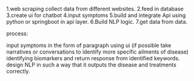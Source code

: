 1.web scraping collect data from different websites.
2.feed in database
3.create ui for chatbot
4.input symptoms
5.build and integrate Api using python or springboot in api layer.
6.Build NLP logic.
7.get data from data.
 
process:
 
input symptoms in the form of paragraph using ui (if possible take narratives or conversations to identify more specific ailments of disease)
identifying biomarkers and return response from identified keywords.
design NLP in such a way that it outputs the disease and treatments correctly.
